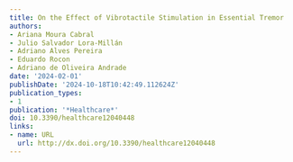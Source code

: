 ```yaml
---
title: On the Effect of Vibrotactile Stimulation in Essential Tremor
authors:
- Ariana Moura Cabral
- Julio Salvador Lora-Millán
- Adriano Alves Pereira
- Eduardo Rocon
- Adriano de Oliveira Andrade
date: '2024-02-01'
publishDate: '2024-10-18T10:42:49.112624Z'
publication_types:
- 1
publication: '*Healthcare*'
doi: 10.3390/healthcare12040448
links:
- name: URL
  url: http://dx.doi.org/10.3390/healthcare12040448
---
```

